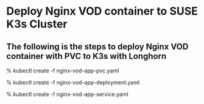 # Deploy Nginx VOD container to SUSE K3s Cluster

## The following is the steps to deploy Nginx VOD container with PVC to K3s with Longhorn

% kubectl create -f nginx-vod-app-pvc.yaml

% kubectl create -f nginx-vod-app-deployment.yaml

% kubectl create -f nginx-vod-app-service.yaml
